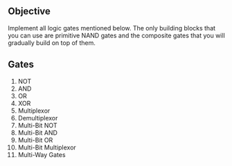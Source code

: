 ## Objective

Implement all logic gates mentioned below. The only building blocks that you can use are primitive NAND gates and the composite gates that you will gradually build on top of them.

## Gates

1. NOT
2. AND
3. OR
4. XOR
5. Multiplexor
6. Demultiplexor
7. Multi-Bit NOT
8. Multi-Bit AND
9. Multi-Bit OR
10. Multi-Bit Multiplexor
11. Multi-Way Gates
